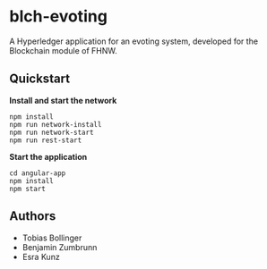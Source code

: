 # blch-evoting

A Hyperledger application for an evoting system, developed for the Blockchain module of FHNW.

## Quickstart

**Install and start the network**
```
npm install
npm run network-install
npm run network-start
npm run rest-start
```

**Start the application**
```
cd angular-app
npm install
npm start
```

## Authors
* Tobias Bollinger
* Benjamin Zumbrunn
* Esra Kunz
